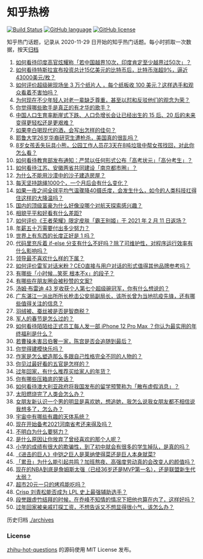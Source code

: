# 知乎热榜
[![Build Status](https://github.com/ToWeLong/zhihu-hot-questions/workflows/CI/badge.svg)](https://github.com/ToWeLong/zhihu-hot-questions/actions)
[![GitHub language](https://img.shields.io/badge/language-golang-orange.svg)](https://golang.org/)
[![GitHub license](https://img.shields.io/github/license/ToWeLong/zhihu-hot-questions)](https://github.com/ToWeLong/zhihu-hot-questions/blob/main/LICENSE)

知乎热门话题，记录从 2020-11-29 日开始的知乎热门话题。每小时抓取一次数据，按天[归档](./archives)

<!-- BEGIN -->

1. [如何看待印度高官炫耀称「若中国越界10次，印度肯定至少越界过50次」？](https://www.zhihu.com/question/443410219)
1. [如何看待特斯拉宣布投资总计15亿美元的比特币后，比特币涨超9%，逼近43000美元/枚？](https://www.zhihu.com/question/443502239)
1. [如何评价超级碗现场坐 3 万个纸片人 ，每个纸板收 100 美元？这样选手和观众看着不害怕吗？](https://www.zhihu.com/question/443416930)
1. [为何现在不少年轻人对老一辈缺乏尊重，甚至以怼和反驳他们的观念为荣？](https://www.zhihu.com/question/441091955)
1. [你觉得哪些歌手是真正的有才华的歌手？](https://www.zhihu.com/question/421648239)
1. [中国人口生育率断崖式下跌、人口负增长会让已经出生的 15 后、20 后的未来变得更轻松还是更艰难？](https://www.zhihu.com/question/443275766)
1. [如果李白喝现代的酒，会写出怎样的佳句？](https://www.zhihu.com/question/442712408)
1. [耶鲁大学26岁华裔研究生遭枪杀，美国真的很乱吗？](https://www.zhihu.com/question/443408828)
1. [8岁女孩丢失玩具小熊，公园工作人员花3天在8吨垃圾中帮女孩找回，对此你怎么看？](https://www.zhihu.com/question/443261024)
1. [如何看待教育部发布通知：严禁以任何形式公布「高考状元」「高分考生」？](https://www.zhihu.com/question/443466003)
1. [如何看待江苏、安徽两省共同建设「南京都市圈」？](https://www.zhihu.com/question/443422699)
1. [为什么不能用沙漠中的沙子建造房屋？](https://www.zhihu.com/question/419597466)
1. [每天坚持跳绳1000个，一个月后会有什么变化？](https://www.zhihu.com/question/400648101)
1. [如果一夜之间全球平均气温骤降40摄氏度，会发生什么，如今的人类科技扛得住这样的大降温吗？](https://www.zhihu.com/question/442932573)
1. [国内的顶级富豪为什么好像没哪个对航天探索感兴趣？](https://www.zhihu.com/question/442986606)
1. [相貌平平和好看有什么差距?](https://www.zhihu.com/question/436671368)
1. [如何评价《王者荣耀》限定皮肤「霸王别姬」于 2021 年 2 月 11 日返场？](https://www.zhihu.com/question/443364664)
1. [年薪五十万需要付出多少努力？](https://www.zhihu.com/question/385732321)
1. [世界上有东西的长度正好是 1 吗？](https://www.zhihu.com/question/442708177)
1. [代码里充斥着 if-else 分支有什么不好吗？除了可维护性，对程序运行效率有什么影响吗？](https://www.zhihu.com/question/441518636)
1. [领导最不喜欢什么样的下属？](https://www.zhihu.com/question/401065430)
1. [如何评价雷军对话米粉？CEO直接与用户对话的形式值得其他品牌参考吗？](https://www.zhihu.com/question/443423710)
1. [有哪些「小时候…笑死 根本不x」的段子？](https://www.zhihu.com/question/443220155)
1. [有哪些在朋友圈会被秒赞的文案?](https://www.zhihu.com/question/408472647)
1. [汤姆·布雷迪 43 岁收获个人第七个超级碗冠军，你有什么想说的？](https://www.zhihu.com/question/443419889)
1. [广东湛江一派出所所长枪击公安局副局长，该所长曾为当地抗疫先锋，还有哪些值得关注的信息？](https://www.zhihu.com/question/443424525)
1. [羽绒被、蚕丝被是否是智商税？](https://www.zhihu.com/question/263359954)
1. [军人的春节是怎么过的？](https://www.zhihu.com/question/443404210)
1. [如何看待陌陌给正式员工每人发一部 iPhone 12 Pro Max ？你认为最实用的年终福利是什么？](https://www.zhihu.com/question/443424831)
1. [若曹操未害吕伯奢一家，陈宫是否会追随到最后？](https://www.zhihu.com/question/442601901)
1. [你觉得建模快乐吗？](https://www.zhihu.com/question/443310456)
1. [作家是怎么塑造那么多跟自己性格完全不同的人物的？](https://www.zhihu.com/question/20157308)
1. [你见过最好看的五官是怎样的？](https://www.zhihu.com/question/62598205)
1. [过年回家，有什么推荐买给家人的年货？](https://www.zhihu.com/question/39873708)
1. [你有哪些压箱底的笑话？](https://www.zhihu.com/question/267249806)
1. [如何看待澳大利亚政府将我国发布的留学预警称为「散布虚假消息」？](https://www.zhihu.com/question/443409835)
1. [太阳燃烧完了人类会怎么办？](https://www.zhihu.com/question/443023045)
1. [女朋友新认识一个男的明显是喜欢她，想追她，我怎么说我女朋友都不相信说我想多了，怎么办？](https://www.zhihu.com/question/443086749)
1. [宇宙中有哪些有趣的天体系统？](https://www.zhihu.com/question/266686444)
1. [现在开始备考2021河南省考还来得及吗？](https://www.zhihu.com/question/438595945)
1. [不明白为什么要努力？](https://www.zhihu.com/question/441526216)
1. [是什么原因让你放弃了曾经喜欢的那个人呢？](https://www.zhihu.com/question/442362235)
1. [小学的成绩有很大的欺骗性，到了初中就会有很多的学生掉队，是真的吗？](https://www.zhihu.com/question/433616847)
1. [《进击的巨人》中铠之巨人是莱纳使得菜还是巨人本身就菜?](https://www.zhihu.com/question/374117590)
1. [「累丑」为什么能引起共鸣？加班熬夜、高强度劳动真的会改变人的颜值吗？](https://www.zhihu.com/question/443459906)
1. [现在的NBA到底是詹姆斯太强（已经36岁还是MVP第一名），还是联盟新生代太弱？](https://www.zhihu.com/question/442111214)
1. [超市20元一只的烤鸡能吃吗？](https://www.zhihu.com/question/442735401)
1. [Crisp 刘青松能否成为 LPL 史上最强辅助选手？](https://www.zhihu.com/question/442120329)
1. [段誉跟虚竹结拜的时候，在乔峰不知情的情况下把他也算在内了，这样好吗？](https://www.zhihu.com/question/443268531)
1. [过年回家被亲戚打探工资，不想告诉又不想显得很小气，该怎么办？](https://www.zhihu.com/question/443338258)

<!-- END -->

历史归档 [./archives](./archives)


### License
[zhihu-hot-questions](https://github.com/towelong/zhihu-hot-questions) 的源码使用 MIT License 发布。